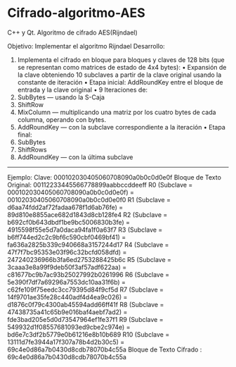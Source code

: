 Cifrado-algoritmo-AES
=====================

C++ y Qt. Algoritmo de cifrado AES(Rijndael)


Objetivo: Implementar el algoritmo Rijndael
Desarrollo:
1. Implementa el cifrado en bloque para bloques y claves de 128 bits (que se representan como matrices de estado
de 4x4 bytes):
• Expansión de la clave obteniendo 10 subclaves a partir de la clave original usando la constante de iteración
• Etapa inicial: AddRoundKey entre el bloque de entrada y la clave original
• 9 Iteraciones de:
1. SubBytes — usando la S-Caja
2. ShiftRow
3. MixColumn — multiplicando una matriz por los cuatro bytes de cada columna, operando con bytes.
4. AddRoundKey — con la subclave correspondiente a la iteración
•
Etapa final:
1. SubBytes
2. ShiftRows
3. AddRoundKey — con la última subclave
------------------------------------

Ejemplo:
Clave: 000102030405060708090a0b0c0d0e0f
Bloque de Texto Original: 00112233445566778899aabbccddeeff
R0 (Subclave = 000102030405060708090a0b0c0d0e0f) = 00102030405060708090a0b0c0d0e0f0
R1 (Subclave = d6aa74fdd2af72fadaa678f1d6ab76fe) = 89d810e8855ace682d1843d8cb128fe4
R2 (Subclave = b692cf0b643dbdf1be9bc5006830b3fe) = 4915598f55e5d7a0daca94fa1f0a63f7
R3 (Subclave = b6ff744ed2c2c9bf6c590cbf0469bf41) = fa636a2825b339c940668a3157244d17
R4 (Subclave = 47f7f7bc95353e03f96c32bcfd058dfd) = 247240236966b3fa6ed2753288425b6c
R5 (Subclave = 3caaa3e8a99f9deb50f3af57adf622aa) = c81677bc9b7ac93b25027992b0261996
R6 (Subclave = 5e390f7df7a69296a7553dc10aa31f6b) = c62fe109f75eedc3cc79395d84f9cf5d
R7 (Subclave = 14f9701ae35fe28c440adf4d4ea9c026) = d1876c0f79c4300ab45594add66ff41f
R8 (Subclave = 47438735a41c65b9e016baf4aebf7ad2) = fde3bad205e5d0d73547964ef1fe37f1
R9 (Subclave = 549932d1f08557681093ed9cbe2c974e) = bd6e7c3df2b5779e0b61216e8b10b689
R10 (Subclave = 13111d7fe3944a17f307a78b4d2b30c5) = 69c4e0d86a7b0430d8cdb78070b4c55a
Bloque de Texto Cifrado : 69c4e0d86a7b0430d8cdb78070b4c55a
